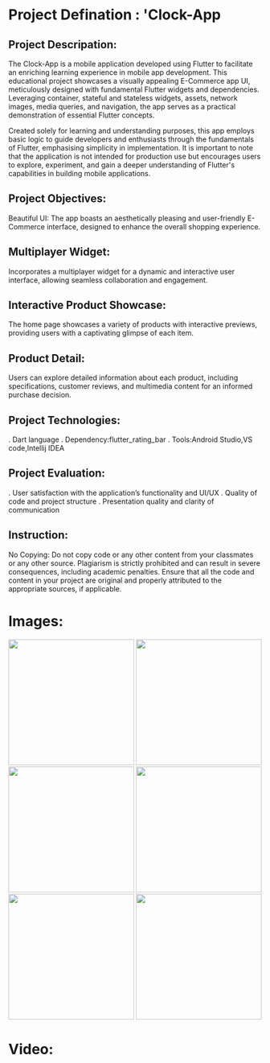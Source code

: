 # Project Defination : 'Clock-App
## Project Descripation:
The Clock-App is a mobile application developed using Flutter to facilitate an enriching learning experience in mobile app development. This educational project showcases a visually appealing E-Commerce app UI, meticulously designed with fundamental Flutter widgets and dependencies. Leveraging container, stateful and stateless widgets, assets, network images, media queries, and navigation, the app serves as a practical demonstration of essential Flutter concepts.

Created solely for learning and understanding purposes, this app employs basic logic to guide developers and enthusiasts through the fundamentals of Flutter, emphasising simplicity in implementation. It is important to note that the application is not intended for production use but encourages users to explore, experiment, and gain a deeper understanding of Flutter's capabilities in building mobile applications.

## Project Objectives:
Beautiful UI: The app boasts an aesthetically pleasing and user-friendly E-Commerce interface, designed to enhance the overall shopping experience.

## Multiplayer Widget:
Incorporates a multiplayer widget for a dynamic and interactive user interface, allowing seamless collaboration and engagement.

## Interactive Product Showcase:
The home page showcases a variety of products with interactive previews, providing users with a captivating glimpse of each item.

## Product Detail:
Users can explore detailed information about each product, including specifications, customer reviews, and multimedia content for an informed purchase decision.

## Project Technologies:
. Dart language . Dependency:flutter_rating_bar . Tools:Android Studio,VS code,Intellij IDEA

## Project Evaluation:
. User satisfaction with the application’s functionality and UI/UX . Quality of code and project structure . Presentation quality and clarity of communication

## Instruction:
No Copying: Do not copy code or any other content from your classmates or any other source. Plagiarism is strictly prohibited and can result in severe consequences, including academic penalties. Ensure that all the code and content in your project are original and properly attributed to the appropriate sources, if applicable.

# Images:

<img src ="https://github.com/hetgondaliya40/Clock_App/assets/132036737/c74fdf2f-099a-4d3e-a5cf-cb3b4f77edda" width = "250px">
<img src ="https://github.com/hetgondaliya40/Clock_App/assets/132036737/adf06975-b3ac-495b-9ec5-170f540c03d5" width = "250px">
<img src ="https://github.com/hetgondaliya40/Clock_App/assets/132036737/52c439cd-e389-41e4-933f-d1ab3fd2a2df" width = "250px">
<img src ="https://github.com/hetgondaliya40/Clock_App/assets/132036737/1c96fc42-1a23-4bbf-bf9c-b2b05782238a" width = "250px">
<img src ="https://github.com/hetgondaliya40/Clock_App/assets/132036737/e0aee84c-1065-4977-afc9-7c19bf5eebb7" width = "250px">
<img src ="https://github.com/hetgondaliya40/Clock_App/assets/132036737/47342052-0685-4750-b444-dd7f600d5601" width = "250px">




# Video:



